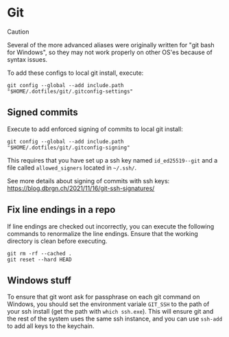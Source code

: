 # Git

> [!CAUTION]
> Several of the more advanced aliases were originally written for "git bash for Windows", so they may not work properly on other OS'es because of syntax issues.

To add these configs to local git install, execute:

```shell
git config --global --add include.path "$HOME/.dotfiles/git/.gitconfig-settings"
```

## Signed commits

Execute to add enforced signing of commits to local git install:

```shell
git config --global --add include.path "$HOME/.dotfiles/git/.gitconfig-signing"
```

This requires that you have set up a ssh key named `id_ed25519--git` and a file called `allowed_signers` located in `~/.ssh/`.

See more details about signing of commits with ssh keys: <https://blog.dbrgn.ch/2021/11/16/git-ssh-signatures/>

## Fix line endings in a repo

If line endings are checked out incorrectly, you can execute the following commands to renormalize the line endings.
Ensure that the working directory is clean before executing.

```shell
git rm -rf --cached .
git reset --hard HEAD
```

## Windows stuff

To ensure that git wont ask for passphrase on each git command on Windows, you should set the environment variale `GIT_SSH` to the path of your ssh install (get the path with `which ssh.exe`). This will ensure git and the rest of the system uses the same ssh instance, and you can use `ssh-add` to add all keys to the keychain.
